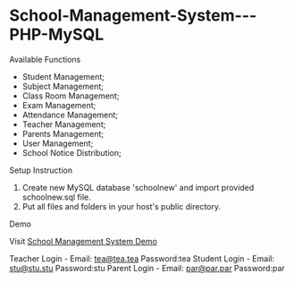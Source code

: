# School-Management-System---PHP-MySQL

Available Functions

  * Student Management;
  * Subject Management;
  * Class Room Management;
  * Exam Management;
  * Attendance Management;
  * Teacher Management;
  * Parents Management;
  * User Management;
  * School Notice Distribution;
  
Setup Instruction

01. Create new MySQL database 'schoolnew' and import provided schoolnew.sql file.
02. Put all files and folders in your host's public directory.


Demo 

Visit [School Management System Demo](http://schoolms.gearhostpreview.com)

Teacher Login - Email: tea@tea.tea Password:tea
Student Login - Email: stu@stu.stu Password:stu
Parent Login - Email: par@par.par Password:par

  
